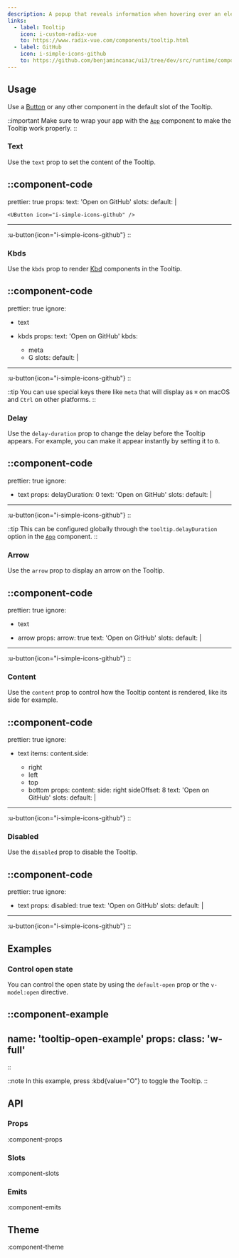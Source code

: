 ```yaml
---
description: A popup that reveals information when hovering over an element.
links:
  - label: Tooltip
    icon: i-custom-radix-vue
    to: https://www.radix-vue.com/components/tooltip.html
  - label: GitHub
    icon: i-simple-icons-github
    to: https://github.com/benjamincanac/ui3/tree/dev/src/runtime/components/Tooltip.vue
---
```


## Usage

Use a [Button](/components/button) or any other component in the default slot of the Tooltip.

::important
Make sure to wrap your app with the [`App`](/components/app) component to make the Tooltip work properly.
::

### Text

Use the `text` prop to set the content of the Tooltip.

::component-code
---
prettier: true
props:
  text: 'Open on GitHub'
slots:
  default: |

    <UButton icon="i-simple-icons-github" />
---

:u-button{icon="i-simple-icons-github"}
::

### Kbds

Use the `kbds` prop to render [Kbd](/components/kbd) components in the Tooltip.

::component-code
---
prettier: true
ignore:
  - text
  - kbds
props:
  text: 'Open on GitHub'
  kbds:
    - meta
    - G
slots:
  default: |

    <UButton icon="i-simple-icons-github" />
---

:u-button{icon="i-simple-icons-github"}
::

::tip
You can use special keys there like `meta` that will display as `⌘` on macOS and `Ctrl` on other platforms.
::

### Delay

Use the `delay-duration` prop to change the delay before the Tooltip appears. For example, you can make it appear instantly by setting it to `0`.

::component-code
---
prettier: true
ignore:
  - text
props:
  delayDuration: 0
  text: 'Open on GitHub'
slots:
  default: |

    <UButton icon="i-simple-icons-github" />
---

:u-button{icon="i-simple-icons-github"}
::

::tip
This can be configured globally through the `tooltip.delayDuration` option in the [`App`](/components/app) component.
::

### Arrow

Use the `arrow` prop to display an arrow on the Tooltip.

::component-code
---
prettier: true
ignore:
  - text
  - arrow
props:
  arrow: true
  text: 'Open on GitHub'
slots:
  default: |

    <UButton icon="i-simple-icons-github" />
---

:u-button{icon="i-simple-icons-github"}
::

### Content

Use the `content` prop to control how the Tooltip content is rendered, like its side for example.

::component-code
---
prettier: true
ignore:
  - text
items:
  content.side:
    - right
    - left
    - top
    - bottom
props:
  content:
    side: right
    sideOffset: 8
  text: 'Open on GitHub'
slots:
  default: |

    <UButton icon="i-simple-icons-github" />
---

:u-button{icon="i-simple-icons-github"}
::

### Disabled

Use the `disabled` prop to disable the Tooltip.

::component-code
---
prettier: true
ignore:
  - text
props:
  disabled: true
  text: 'Open on GitHub'
slots:
  default: |

    <UButton icon="i-simple-icons-github" />
---

:u-button{icon="i-simple-icons-github"}
::

## Examples

### Control open state

You can control the open state by using the `default-open` prop or the `v-model:open` directive.

::component-example
---
name: 'tooltip-open-example'
props:
  class: 'w-full'
---
::

::note
In this example, press :kbd{value="O"} to toggle the Tooltip.
::

## API

### Props

:component-props

### Slots

:component-slots

### Emits

:component-emits

## Theme

:component-theme
